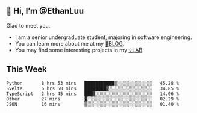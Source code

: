 ## 👋 Hi, I’m @EthanLuu

Glad to meet you.

- I am a senior undergraduate student, majoring in software engineering.
- You can learn more about me at my [📝BLOG](https://blog.ethanloo.cn).
- You may find some interesting projects in my [💡LAB](https://lab.ethanloo.cn).

## This Week
<!--START_SECTION:waka-->
```text
Python       8 hrs 53 mins   ███████████▒░░░░░░░░░░░░░   45.28 % 
Svelte       6 hrs 50 mins   ████████▓░░░░░░░░░░░░░░░░   34.85 % 
TypeScript   2 hrs 45 mins   ███▓░░░░░░░░░░░░░░░░░░░░░   14.06 % 
Other        27 mins         ▓░░░░░░░░░░░░░░░░░░░░░░░░   02.29 % 
JSON         16 mins         ▒░░░░░░░░░░░░░░░░░░░░░░░░   01.40 % 
```
<!--END_SECTION:waka-->
